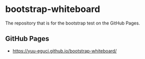 bootstrap-whiteboard
===

The repository that is for the bootstrap test on the GitHub Pages.

## GitHub Pages

- https://yuu-eguci.github.io/bootstrap-whiteboard/
